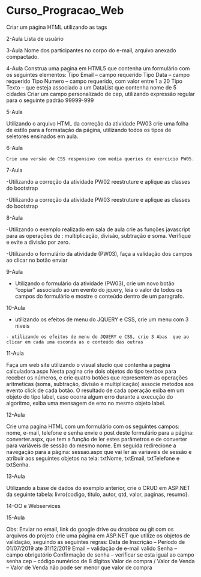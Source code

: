 # Curso_Progracao_Web
Criar um página HTML utilizando as tags

2-Aula  Lista de usuário

3-Aula Nome dos participantes no corpo do e-mail, arquivo anexado compactado.

4-Aula 
  Construa uma pagina em HTML5 que contenha um formulário com os seguintes elementos:
  Tipo Email – campo requerido
  Tipo Data – campo requerido
  Tipo Numero – campo requerido, com valor entre 1 a 20
  Tipo Texto – que esteja associado a um DataList  que contenha nome de 5 cidades
  Criar um campo personalizado de cep, utilizando expressão regular para o seguinte padrão 99999-999

5-Aula

  Utilizando o arquivo HTML da correção da atividade PW03 crie uma folha de estilo para a formatação da página, utilizando todos os       tipos de seletores ensinados em aula.

6-Aula

    Crie uma versão de CSS responsivo com media queries do exercicio PW05.

7-Aula

  -Utilizando a correção da atividade PW02 reestruture e aplique as classes do bootstrap

  -Utilizando a correção da atividade PW03 reestruture e aplique as classes do bootstrap

8-Aula

  -Utilizando o exemplo realizado em sala de aula crie as funções javascript para as operações de : multiplicação, divisão, subtração e    soma.
   Verifique e evite a divisão por zero.

  -Utilizando o formulário da atividade (PW03), faça a validação dos campos ao clicar no botão enviar

9-Aula

  - Utilizando o formulário da atividade (PW03), crie um novo botão “copiar” associado ao um evento do jquery, leia o valor de todos os     campos do formulário e mostre o conteúdo dentro de um paragrafo.

10-Aula

   - utilizando os efeitos de menu do JQUERY e CSS, crie um menu com 3 niveis

    - utilizando os efeitos de menu do JQUERY e CSS, crie 3 Abas  que ao clicar em cada uma esconda as o conteúdo das outras
 
11-Aula

Faça um web site utilizando o visual studio que contenha a pagina calculadora.aspx
Nesta pagina crie dois objetos do tipo textbox para receber os números, e crie quatro botões que representem as operações aritmeticas (soma, subtração, divisão e multiplicação) associe metodos aos evento click de cada botão. O resultado de cada operação exiba em um objeto do tipo label, caso ocorra algum erro durante a execução do algoritmo, exiba uma mensagem de erro no mesmo objeto label.

12-Aula

Crie uma pagina HTML com um formulário com os seguintes campos: nome, e-mail, telefone e senha envie o post deste formulário para a página: converter.aspx, que tem a função de ler estes parâmetros e de converter para variáveis de sessão do mesmo nome.
Em seguida redirecione a navegação para a página: sessao.aspx que vai ler as variaveis de sessão e atribuir aos seguintes objetos na tela: txtNome, txtEmail, txtTelefone e txtSenha.

13-Aula

Utilizando a base de dados do exemplo anterior, crie o CRUD em ASP.NET da seguinte  tabela:  livro{codigo, titulo, autor, qtd, valor, paginas, resumo}.

14-OO e Webservices

15-Aula

Obs: Enviar no email, link do google drive ou dropbox ou git com os arquivos do projeto
crie uma página em ASP.NET que utilize os objetos de validação, seguindo as seguintes regras:
Data de Inscrição – Período de 01/07/2019 ate 31/12/2019
Email – validação de e-mail valido
Senha – campo obrigatório
Confirmação de senha – verificar se esta igual ao campo senha
cep  – código numérico de 8 dígitos
Valor de compra / Valor de Venda – Valor de Venda não pode ser menor que valor de compra
 
